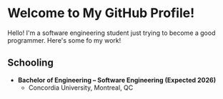 # Welcome to My GitHub Profile!

Hello! I'm a software engineering student just trying to become a good programmer. Here's some fo my work!

## Schooling
- **Bachelor of Engineering – Software Engineering (Expected 2026)**
  - Concordia University, Montreal, QC
